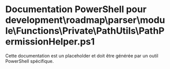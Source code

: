 # Documentation PowerShell pour development\roadmap\parser\module\Functions\Private\PathUtils\PathPermissionHelper.ps1

Cette documentation est un placeholder et doit être générée par un outil PowerShell spécifique.
